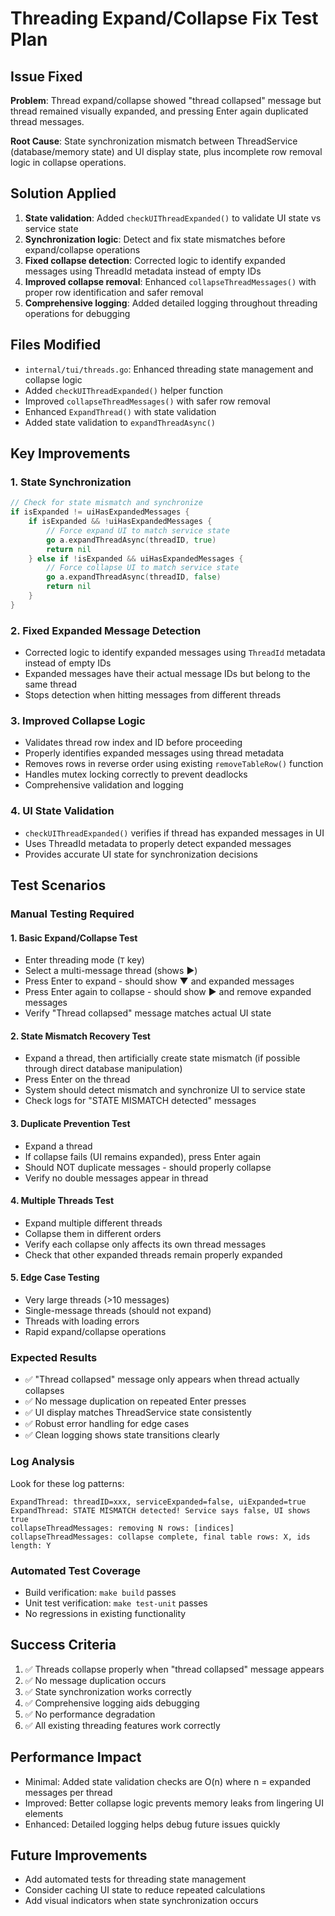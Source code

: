 # Threading Expand/Collapse Fix Test Plan

## Issue Fixed
**Problem**: Thread expand/collapse showed "thread collapsed" message but thread remained visually expanded, and pressing Enter again duplicated thread messages.

**Root Cause**: State synchronization mismatch between ThreadService (database/memory state) and UI display state, plus incomplete row removal logic in collapse operations.

## Solution Applied
1. **State validation**: Added `checkUIThreadExpanded()` to validate UI state vs service state
2. **Synchronization logic**: Detect and fix state mismatches before expand/collapse operations  
3. **Fixed collapse detection**: Corrected logic to identify expanded messages using ThreadId metadata instead of empty IDs
4. **Improved collapse removal**: Enhanced `collapseThreadMessages()` with proper row identification and safer removal
5. **Comprehensive logging**: Added detailed logging throughout threading operations for debugging

## Files Modified
- `internal/tui/threads.go`: Enhanced threading state management and collapse logic
- Added `checkUIThreadExpanded()` helper function
- Improved `collapseThreadMessages()` with safer row removal
- Enhanced `ExpandThread()` with state validation
- Added state validation to `expandThreadAsync()`

## Key Improvements

### 1. State Synchronization
```go
// Check for state mismatch and synchronize
if isExpanded != uiHasExpandedMessages {
    if isExpanded && !uiHasExpandedMessages {
        // Force expand UI to match service state
        go a.expandThreadAsync(threadID, true)
        return nil
    } else if !isExpanded && uiHasExpandedMessages {
        // Force collapse UI to match service state  
        go a.expandThreadAsync(threadID, false)
        return nil
    }
}
```

### 2. Fixed Expanded Message Detection
- Corrected logic to identify expanded messages using `ThreadId` metadata instead of empty IDs
- Expanded messages have their actual message IDs but belong to the same thread
- Stops detection when hitting messages from different threads

### 3. Improved Collapse Logic
- Validates thread row index and ID before proceeding
- Properly identifies expanded messages using thread metadata
- Removes rows in reverse order using existing `removeTableRow()` function
- Handles mutex locking correctly to prevent deadlocks
- Comprehensive validation and logging

### 4. UI State Validation  
- `checkUIThreadExpanded()` verifies if thread has expanded messages in UI
- Uses ThreadId metadata to properly detect expanded messages
- Provides accurate UI state for synchronization decisions

## Test Scenarios

### Manual Testing Required

#### 1. Basic Expand/Collapse Test
- Enter threading mode (`T` key)
- Select a multi-message thread (shows ▶️)
- Press Enter to expand - should show ▼️ and expanded messages
- Press Enter again to collapse - should show ▶️ and remove expanded messages
- Verify "Thread collapsed" message matches actual UI state

#### 2. State Mismatch Recovery Test
- Expand a thread, then artificially create state mismatch (if possible through direct database manipulation)
- Press Enter on the thread
- System should detect mismatch and synchronize UI to service state
- Check logs for "STATE MISMATCH detected" messages

#### 3. Duplicate Prevention Test
- Expand a thread
- If collapse fails (UI remains expanded), press Enter again
- Should NOT duplicate messages - should properly collapse
- Verify no double messages appear in thread

#### 4. Multiple Threads Test
- Expand multiple different threads
- Collapse them in different orders
- Verify each collapse only affects its own thread messages
- Check that other expanded threads remain properly expanded

#### 5. Edge Case Testing
- Very large threads (>10 messages)
- Single-message threads (should not expand)
- Threads with loading errors
- Rapid expand/collapse operations

### Expected Results
- ✅ "Thread collapsed" message only appears when thread actually collapses
- ✅ No message duplication on repeated Enter presses
- ✅ UI display matches ThreadService state consistently
- ✅ Robust error handling for edge cases
- ✅ Clean logging shows state transitions clearly

### Log Analysis
Look for these log patterns:
```
ExpandThread: threadID=xxx, serviceExpanded=false, uiExpanded=true
ExpandThread: STATE MISMATCH detected! Service says false, UI shows true
collapseThreadMessages: removing N rows: [indices]
collapseThreadMessages: collapse complete, final table rows: X, ids length: Y
```

### Automated Test Coverage
- Build verification: `make build` passes
- Unit test verification: `make test-unit` passes  
- No regressions in existing functionality

## Success Criteria
1. ✅ Threads collapse properly when "thread collapsed" message appears
2. ✅ No message duplication occurs
3. ✅ State synchronization works correctly
4. ✅ Comprehensive logging aids debugging
5. ✅ No performance degradation
6. ✅ All existing threading features work correctly

## Performance Impact
- Minimal: Added state validation checks are O(n) where n = expanded messages per thread
- Improved: Better collapse logic prevents memory leaks from lingering UI elements  
- Enhanced: Detailed logging helps debug future issues quickly

## Future Improvements
- Add automated tests for threading state management
- Consider caching UI state to reduce repeated calculations
- Add visual indicators when state synchronization occurs